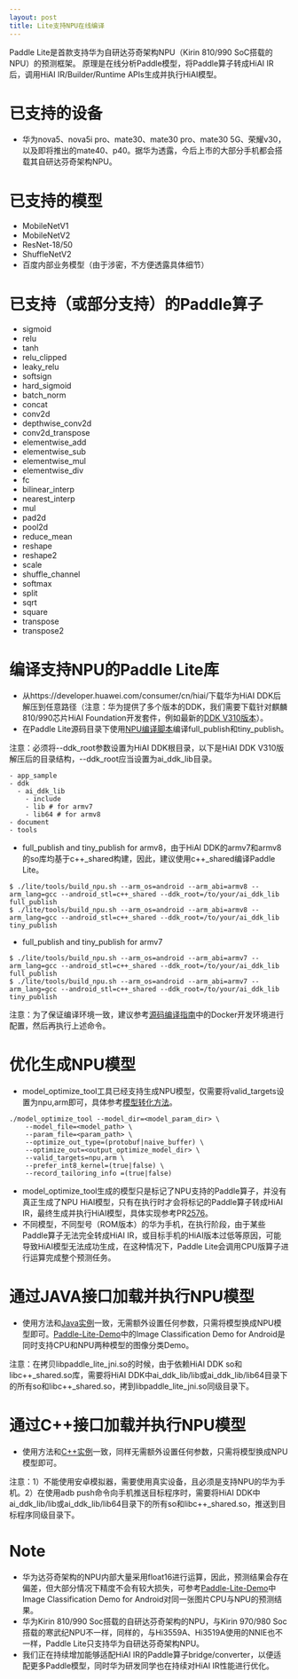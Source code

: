 ```yaml
---
layout: post
title: Lite支持NPU在线编译
---
```


Paddle Lite是首款支持华为自研达芬奇架构NPU（Kirin 810/990 SoC搭载的NPU）的预测框架。
原理是在线分析Paddle模型，将Paddle算子转成HiAI IR后，调用HiAI IR/Builder/Runtime APIs生成并执行HiAI模型。

# 已支持的设备
- 华为nova5、nova5i pro、mate30、mate30 pro、mate30 5G、荣耀v30，以及即将推出的mate40、p40。据华为透露，今后上市的大部分手机都会搭载其自研达芬奇架构NPU。

# 已支持的模型
- MobileNetV1
- MobileNetV2
- ResNet-18/50
- ShuffleNetV2
- 百度内部业务模型（由于涉密，不方便透露具体细节）

# 已支持（或部分支持）的Paddle算子
- sigmoid
- relu
- tanh
- relu_clipped
- leaky_relu
- softsign
- hard_sigmoid
- batch_norm
- concat
- conv2d
- depthwise_conv2d
- conv2d_transpose
- elementwise_add
- elementwise_sub
- elementwise_mul
- elementwise_div
- fc
- bilinear_interp
- nearest_interp
- mul
- pad2d
- pool2d
- reduce_mean
- reshape
- reshape2
- scale
- shuffle_channel
- softmax
- split
- sqrt
- square
- transpose
- transpose2

# 编译支持NPU的Paddle Lite库

- 从https://developer.huawei.com/consumer/cn/hiai/下载华为HiAI DDK后解压到任意路径（注意：华为提供了多个版本的DDK，我们需要下载针对麒麟810/990芯片HiAI Foundation开发套件，例如最新的[DDK V310版本](https://obs.cn-north-2.myhwclouds.com/hms-ds-wf/sdk/hwhiai-ddk-100.310.011.010.zip)）。
- 在Paddle Lite源码目录下使用[NPU编译脚本](https://github.com/PaddlePaddle/Paddle-Lite/blob/develop/lite/tools/build_npu.sh)编译full_publish和tiny_publish。

注意：必须将--ddk_root参数设置为HiAI DDK根目录，以下是HiAI DDK V310版解压后的目录结构，--ddk_root应当设置为ai_ddk_lib目录。
```shell
- app_sample
- ddk
  - ai_ddk_lib
    - include
    - lib # for armv7
    - lib64 # for armv8
- document
- tools
```

- full_publish and tiny_publish for armv8，由于HiAI DDK的armv7和armv8的so库均基于c++_shared构建，因此，建议使用c++_shared编译Paddle Lite。
```shell
$ ./lite/tools/build_npu.sh --arm_os=android --arm_abi=armv8 --arm_lang=gcc --android_stl=c++_shared --ddk_root=/to/your/ai_ddk_lib full_publish
$ ./lite/tools/build_npu.sh --arm_os=android --arm_abi=armv8 --arm_lang=gcc --android_stl=c++_shared --ddk_root=/to/your/ai_ddk_lib tiny_publish
```

- full_publish and tiny_publish for armv7
```shell
$ ./lite/tools/build_npu.sh --arm_os=android --arm_abi=armv7 --arm_lang=gcc --android_stl=c++_shared --ddk_root=/to/your/ai_ddk_lib full_publish
$ ./lite/tools/build_npu.sh --arm_os=android --arm_abi=armv7 --arm_lang=gcc --android_stl=c++_shared --ddk_root=/to/your/ai_ddk_lib tiny_publish
```

注意：为了保证编译环境一致，建议参考[源码编译指南](../source_compile)中的Docker开发环境进行配置，然后再执行上述命令。

# 优化生成NPU模型

- model_optimize_tool工具已经支持生成NPU模型，仅需要将valid_targets设置为npu,arm即可，具体参考[模型转化方法](../model_optimize_tool)。
```shell
./model_optimize_tool --model_dir=<model_param_dir> \
    --model_file=<model_path> \
    --param_file=<param_path> \
    --optimize_out_type=(protobuf|naive_buffer) \
    --optimize_out=<output_optimize_model_dir> \
    --valid_targets=npu,arm \
    --prefer_int8_kernel=(true|false) \
    --record_tailoring_info =(true|false)
```
- model_optimize_tool生成的模型只是标记了NPU支持的Paddle算子，并没有真正生成了NPU HiAI模型，只有在执行时才会将标记的Paddle算子转成HiAI IR，最终生成并执行HiAI模型，具体实现参考PR[2576](https://github.com/PaddlePaddle/Paddle-Lite/pull/2576)。
- 不同模型，不同型号（ROM版本）的华为手机，在执行阶段，由于某些Paddle算子无法完全转成HiAI IR，或目标手机的HiAI版本过低等原因，可能导致HiAI模型无法成功生成，在这种情况下，Paddle Lite会调用CPU版算子进行运算完成整个预测任务。

# 通过JAVA接口加载并执行NPU模型

- 使用方法和[Java实例](../java_demo)一致，无需额外设置任何参数，只需将模型换成NPU模型即可。[Paddle-Lite-Demo](https://github.com/PaddlePaddle/Paddle-Lite-Demo)中的Image Classification Demo for Android是同时支持CPU和NPU两种模型的图像分类Demo。

注意：在拷贝libpaddle_lite_jni.so的时候，由于依赖HiAI DDK so和libc++_shared.so库，需要将HiAI DDK中ai_ddk_lib/lib或ai_ddk_lib/lib64目录下的所有so和libc++_shared.so，拷到libpaddle_lite_jni.so同级目录下。

# 通过C++接口加载并执行NPU模型
- 使用方法和[C++实例](../cpp_demo)一致，同样无需额外设置任何参数，只需将模型换成NPU模型即可。

注意：1）不能使用安卓模拟器，需要使用真实设备，且必须是支持NPU的华为手机。2）在使用adb push命令向手机推送目标程序时，需要将HiAI DDK中ai_ddk_lib/lib或ai_ddk_lib/lib64目录下的所有so和libc++_shared.so，推送到目标程序同级目录下。


# Note

- 华为达芬奇架构的NPU内部大量采用float16进行运算，因此，预测结果会存在偏差，但大部分情况下精度不会有较大损失，可参考[Paddle-Lite-Demo](https://github.com/PaddlePaddle/Paddle-Lite-Demo)中Image Classification Demo for Android对同一张图片CPU与NPU的预测结果。
- 华为Kirin 810/990 Soc搭载的自研达芬奇架构的NPU，与Kirin 970/980 Soc搭载的寒武纪NPU不一样，同样的，与Hi3559A、Hi3519A使用的NNIE也不一样，Paddle Lite只支持华为自研达芬奇架构NPU。
- 我们正在持续增加能够适配HiAI IR的Paddle算子bridge/converter，以便适配更多Paddle模型，同时华为研发同学也在持续对HiAI IR性能进行优化。

